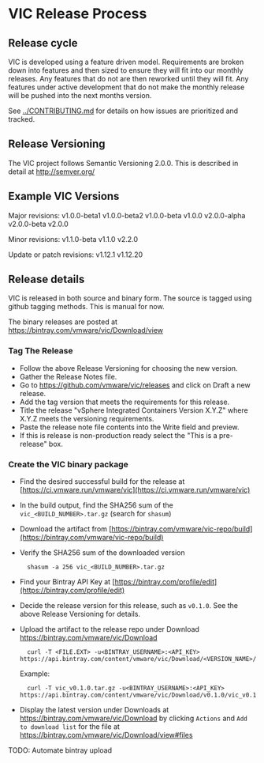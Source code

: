 # VIC Release Process

## Release cycle

VIC is developed using a feature driven model. Requirements are broken down into
features and then sized to ensure they will fit into our monthly releases.  Any
features that do not are then reworked until they will fit. Any features under
active development that do not make the monthly release will be pushed into the
next months version.

See [../CONTRIBUTING.md](../CONTRIBUTING.md) for details on how issues are 
prioritized and tracked.

## Release Versioning

The VIC project follows Semantic Versioning 2.0.0. This is described in detail at 
http://semver.org/

## Example VIC Versions
Major revisions:
	v1.0.0-beta1
	v1.0.0-beta2
	v1.0.0-beta
	v1.0.0
	v2.0.0-alpha
	v2.0.0-beta
	v2.0.0

Minor revisions:
	v1.1.0-beta
	v1.1.0
	v2.2.0

Update or patch revisions:
	v1.12.1
	v1.12.20

## Release details

VIC is released in both source and binary form. The source is tagged using github
tagging methods. This is manual for now.

The binary releases are posted at https://bintray.com/vmware/vic/Download/view

### Tag The Release

* Follow the above Release Versioning for choosing the new version.
* Gather the Release Notes file.
* Go to https://github.com/vmware/vic/releases and click on Draft a new release.
* Add the tag version that meets the requirements for this release.
* Title the release "vSphere Integrated Containers Version X.Y.Z" where X.Y.Z meets
    the versioning requirements. 
* Paste the release note file contents into the Write field and preview.
* If this is release is non-production ready select the "This is a pre-release" box.


### Create the VIC binary package

* Find the desired successful build for the release at
  [https://ci.vmware.run/vmware/vic](https://ci.vmware.run/vmware/vic)
* In the build output, find the SHA256 sum of the `vic_<BUILD_NUMBER>.tar.gz`
    (search for `shasum`)
* Download the artifact from
    [https://bintray.com/vmware/vic-repo/build](https://bintray.com/vmware/vic-repo/build)
* Verify the SHA256 sum of the downloaded version

  ```
    shasum -a 256 vic_<BUILD_NUMBER>.tar.gz
  ```
* Find your Bintray API Key at
    [https://bintray.com/profile/edit](https://bintray.com/profile/edit)
* Decide the release version for this release, such as `v0.1.0`. See the above
    Release Versioning for details.
* Upload the artifact to the release repo under Download
    https://bintray.com/vmware/vic/Download

  ```
    curl -T <FILE.EXT> -u<BINTRAY_USERNAME>:<API_KEY> https://api.bintray.com/content/vmware/vic/Download/<VERSION_NAME>/<FILE_TARGET_PATH>
  ```

  Example:
    ```
      curl -T vic_v0.1.0.tar.gz -u<BINTRAY_USERNAME>:<API_KEY> https://api.bintray.com/content/vmware/vic/Download/v0.1.0/vic_v0.1.0.tar.gz
    ```

* Display the latest version under Downloads at https://bintray.com/vmware/vic/Download
    by clicking `Actions` and `Add to download list` for the file at
    https://bintray.com/vmware/vic/Download/view#files

TODO: Automate bintray upload
